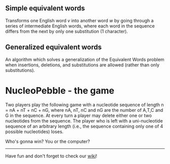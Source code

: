 

## Simple equivalent words
Transforms one English word *v* into another word *w* by going through a series of intermediate English words, where each word in the sequence differs from the next by only one substitution (1 character).

## Generalized equivalent words
An algorithm which solves a generalization of the Equivalent Words problem when insertions, deletions, and substitutions are allowed (rather than only substitutions).

# NucleoPebble - the game
Two players play the following game with a nucleotide sequence of
length n = nA + nT + nC + nG, where nA, nT, nC and nG are the
number of A,T,C and G in the sequence. At every turn a player
may delete either one or two nucleotides from the sequence. The
player who is left with a uni-nucleotide sequence of an arbitrary
length (i.e., the sequence containing only one of 4 possible
nucleotides) loses.

Who's gonna win? You or the computer?

---
Have fun and don't forget to check our [wiki](https://github.com/simozhou/homework4/wiki)! 
